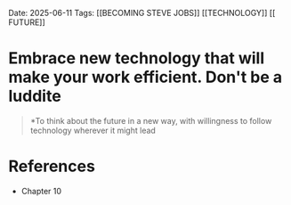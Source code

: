 Date: 2025-06-11
Tags: [[BECOMING STEVE JOBS]] [[TECHNOLOGY]] [[ FUTURE]] 

# Embrace new technology that will make your work efficient. Don't be a luddite

>*To think about the future in a new way, with willingness to follow technology wherever it  might lead 
# References
- Chapter 10